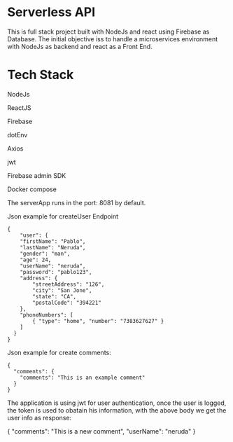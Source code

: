 # Serverless API

This is full stack project built with NodeJs and react using Firebase as Database. The initial objective iss to handle a microservices environment with NodeJs as backend and react as a Front End.

# Tech Stack

NodeJs

ReactJS

Firebase

dotEnv

Axios

jwt

Firebase admin SDK

Docker compose

The serverApp runs in the port: 8081 by default.

Json example for createUser Endpoint

```
{
    "user": {
    "firstName": "Pablo",
    "lastName": "Neruda",
    "gender": "man",
    "age": 24,
    "userName": "neruda",
    "password": "pablo123",
    "address": {
        "streetAddress": "126",
        "city": "San Jone",
        "state": "CA",
        "postalCode": "394221"
    },
    "phoneNumbers": [
        { "type": "home", "number": "7383627627" }
    ]
  }
}
```

Json example for create comments:
```
{
  "comments": {
    "comments": "This is an example comment"
  }
}
```

The application is using jwt for user authentication, once the user is logged, the token is used to obatain his information, with the above body we get the user info as response:

{
    "comments": "This is a new comment",
    "userName": "neruda"
}
